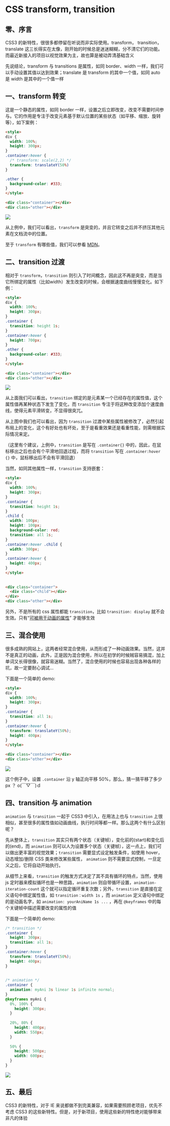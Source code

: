 # CSS transform, transition

## 零、序言
CSS3 的新特性，很很多都停留在听说而非实际使用。transform， transition， translate 这三长得实在太像，刚开始的时候总是迷迷糊糊，分不清它们的功能。而最近新接入的项目以视觉效果为主，故也算是被动弄清基础含义  

先说结论，transform 与 transitions 是属性，如同 border、width 一样，我们可以手动设置其值以达到效果；translate 是 transform 的其中一个值，如同 auto 是 width 是其中的一个值一样

## 一、transform 转变
这是一个静态的属性，如同 border 一样，设置之后立即改变，改变不需要时间参与。它的作用是专注于改变元素基于默认位置的某些状态（如平移、缩放、旋转等），如下案例：
```html
<style>
div {
  width: 100%;
  height: 300px;
}
.container:hover {
  /* transform: scale(2,2) */
  transform: translateY(50%)
}

.other {
  background-color: #333;
}
</style>
 
<div class="container"></div>
<div class="other"></div>
```

![](./../assets/images/css.tranform.gif)  

从上例中，我们可以看出，```transform``` 是突变的，并且它转变之后并不挤压其他元素在文档流中的位置。

至于 ```transform``` 有哪些值，我们可以参看 [MDN](https://developer.mozilla.org/zh-CN/docs/Web/CSS/transform)。

## 二、transition 过渡
相对于 ```transform```，```transition``` 则引入了时间概念，因此这不再是突变，而是当它所绑定的属性（比如width）发生改变的时候，会根据速度曲线慢慢变化。如下例：
```html
<style>
div {
  width: 100%;
  height: 300px;
}
.container {
  transition: height 1s;
}
.container:hover {
  height: 700px;
}
.other {
  background-color: #333;
}
</style>
 
<div class="container"></div>
<div class="other"></div>
```

![](./../assets/images/css.transition.basic.gif)  

从上面我们可以看出，```transition``` 绑定的是元素某一个已经存在的属性值，这个属性值再某种状态下发生了变化，而 ```transition``` 专注于将这种改变添加个速度曲线，使得元素平滑转变，不显得很突兀。

从上图中我们也可以看出，因为 ```transition``` 过渡中某些属性被修改了，必然引起布局上的变化，这个有好处也有坏处，至于是看重效果还是看重性能，则需根据实际情况来定。

（这里有个建议，上例中，```transition``` 是写在 ```.container{}``` 中的，因此，在鼠标移出之后也会有个平滑地回退过程，而将 ```transition``` 写在 .```container:hover {}``` 中，鼠标移出后不会有平滑回退）

当然，如同其他属性一样，```transition``` 支持嵌套：
```html
<style>
div {
  width: 100%;
  height: 300px;
}
.container {
  transition: height 1s;
}
.child {
  width: 100px;
  height: 100px;
  background-color: red;
  transition: all 1s;
}
.container:hover .child {
  width: 300px;
}
.container:hover {
  height: 400px;
}
</style>
 
 
<div class="container">
  <div class="child"></div> 
</div>
<div class="other"></div>
```

另外，不是所有的 css 属性都能 ```transition```，比如 ```transition: display``` 就不会生效。只有“[可被用于动画的属性](https://developer.mozilla.org/en-US/docs/Web/CSS/CSS_animated_properties)” 才能够生效

## 三、混合使用
很多成熟的网站上，这两者经常混合使用，从而形成了一种动画效果。当然，这并不是真正的动画，此外，正是因为混合使用，所以在初学的时候贼容易搞混，加上单词又长得很像，就容易迷糊。当然了，混合使用的时候也容易出现各种各样的坑，故一定要耐心调试...
  
下面是一个简单的 demo:
```html
<style>
div {
  width: 100%;
  height: 300px;
}
.container {
  transition: all 1s;
}
.container:hover {
  transform: translateY(50%);
  height: 400px;
}
</style>
 
<div class="container"></div>
<div class="other"></div>
```

![](./../assets/images/css.mixed.transform.transition.gif)

这个例子中，设置 ```.container``` 沿 y 轴正向平移 50%，那么，猜一猜平移了多少 px ？ o(￣▽￣)ｄ

## 四、transition 与 animation
```animation``` 与 ```transition``` 一起于 CSS3 中引入，在用法上也与 ```transition``` 上很相似，甚至很多的属性值如动画曲线，执行时间等都一样。那么这两个有什么区别呢？

先从整体上，```transition``` 其实只有两个状态（关键帧），变化前的(start)和变化后的(end)，而 ```animation``` 则可以人为设置多个状态（关键帧），这一点上，我们可以做出更丰富的视觉效果；```transition``` 需要显式设定触发条件，如使用 hover，动态增加/删除 CSS 类来修改某些属性， ```animation``` 则不需要显式控制，一旦定义之后，它将自动开始执行。

从细节上来看，```transition``` 的触发方式决定了其不具有循环的特点，当然，使用 js 定时器来模拟循环也是一种思路，```animation``` 则自带循环设置，```animation-iteration-count``` 这个就可以指定循环重复次数；另外，```transition``` 是直接在定义语句中绑定属性值，如 ```transition：width 1s``` ，而 ```animation``` 定义语句中绑定的是动画名字，如 ```animation: yourAniName 1s ...```  ，再在 ```@keyframes``` 中的每个关键帧中描述需要改变的属性的值  

下面是一个简单的 demo:
```css
/* transition */
.container {
  height: 300px;
  transition: all 1s;
}
.container:hover {
  transform: translateY(50%);
  height: 400px;
}
 
 
/* animation */
.container {
  animation: myAni 3s linear 1s infinite normal;
}
@keyframes myAni {
  0%, 100% {
    height: 300px;
  }
 
  20%, 80% {
    height: 400px;
    width: 550px;
  }
 
  50% {
    height: 500px;
    width: 600px;
  }
}
```
![](./../assets/images/css.animation.gif)  

## 五、最后
CSS3 的新特性，对于 IE 来说都做不到完美兼容，如果需要照顾老项目，优先不考虑 CSS3 的这些新特性。但是，对于新项目，使用这些新的特性绝对能够带来非凡的体验
